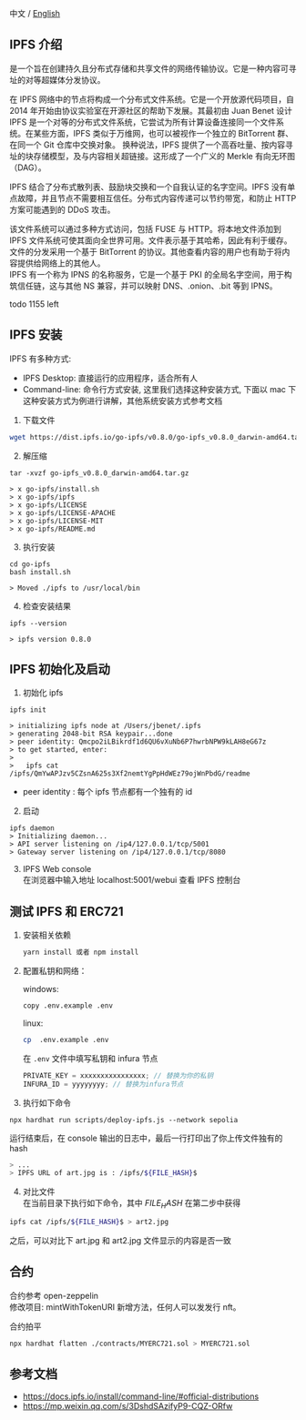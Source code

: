 中文 / [English](./README.md)

## IPFS 介绍

是一个旨在创建持久且分布式存储和共享文件的网络传输协议。它是一种内容可寻址的对等超媒体分发协议。

在 IPFS 网络中的节点将构成一个分布式文件系统。它是一个开放源代码项目，自 2014 年开始由协议实验室在开源社区的帮助下发展。其最初由 Juan Benet 设计  
IPFS 是一个对等的分布式文件系统，它尝试为所有计算设备连接同一个文件系统。在某些方面，IPFS 类似于万维网，也可以被视作一个独立的 BitTorrent 群、在同一个 Git 仓库中交换对象。 换种说法，IPFS 提供了一个高吞吐量、按内容寻址的块存储模型，及与内容相关超链接。这形成了一个广义的 Merkle 有向无环图（DAG）。

IPFS 结合了分布式散列表、鼓励块交换和一个自我认证的名字空间。IPFS 没有单点故障，并且节点不需要相互信任。分布式内容传递可以节约带宽，和防止 HTTP 方案可能遇到的 DDoS 攻击。

该文件系统可以通过多种方式访问，包括 FUSE 与 HTTP。将本地文件添加到 IPFS 文件系统可使其面向全世界可用。文件表示基于其哈希，因此有利于缓存。文件的分发采用一个基于 BitTorrent 的协议。其他查看内容的用户也有助于将内容提供给网络上的其他人。  
IPFS 有一个称为 IPNS 的名称服务，它是一个基于 PKI 的全局名字空间，用于构筑信任链，这与其他 NS 兼容，并可以映射 DNS、.onion、.bit 等到 IPNS。

todo 1155 left

## IPFS 安装

IPFS 有多种方式:

- IPFS Desktop: 直接运行的应用程序，适合所有人
- Command-line: 命令行方式安装, 这里我们选择这种安装方式, 下面以 mac 下这种安装方式为例进行讲解，其他系统安装方式参考文档

1. 下载文件

```bash
wget https://dist.ipfs.io/go-ipfs/v0.8.0/go-ipfs_v0.8.0_darwin-amd64.tar.gz
```

2. 解压缩

```angular2html
tar -xvzf go-ipfs_v0.8.0_darwin-amd64.tar.gz

> x go-ipfs/install.sh
> x go-ipfs/ipfs
> x go-ipfs/LICENSE
> x go-ipfs/LICENSE-APACHE
> x go-ipfs/LICENSE-MIT
> x go-ipfs/README.md
```

3. 执行安装

```angular2html
cd go-ipfs
bash install.sh

> Moved ./ipfs to /usr/local/bin
```

4. 检查安装结果

```angular2html
ipfs --version

> ipfs version 0.8.0
```

## IPFS 初始化及启动

1. 初始化 ipfs

```angular2html
ipfs init

> initializing ipfs node at /Users/jbenet/.ipfs
> generating 2048-bit RSA keypair...done
> peer identity: Qmcpo2iLBikrdf1d6QU6vXuNb6P7hwrbNPW9kLAH8eG67z
> to get started, enter:
>
>   ipfs cat /ipfs/QmYwAPJzv5CZsnA625s3Xf2nemtYgPpHdWEz79ojWnPbdG/readme
```

- peer identity : 每个 ipfs 节点都有一个独有的 id

2. 启动

```angular2html
ipfs daemon
> Initializing daemon...
> API server listening on /ip4/127.0.0.1/tcp/5001
> Gateway server listening on /ip4/127.0.0.1/tcp/8080
```

3. IPFS Web console  
   在浏览器中输入地址 localhost:5001/webui 查看 IPFS 控制台

## 测试 IPFS 和 ERC721

1. 安装相关依赖

    ```bash
    yarn install 或者 npm install
    ```

2. 配置私钥和网络：

   windows:

   ```bash
   copy .env.example .env
   ```

   linux:

   ```bash
   cp  .env.example .env
   ```

   在 `.env` 文件中填写私钥和 infura 节点

   ```js
   PRIVATE_KEY = xxxxxxxxxxxxxxxx; // 替换为你的私钥
   INFURA_ID = yyyyyyyy; // 替换为infura节点
   ```

3. 执行如下命令

```angular2html
npx hardhat run scripts/deploy-ipfs.js --network sepolia
```

运行结束后，在 console 输出的日志中，最后一行打印出了你上传文件独有的 hash

```bash
> ...
> IPFS URL of art.jpg is : /ipfs/${FILE_HASH}$
```

4. 对比文件  
   在当前目录下执行如下命令，其中 _${FILE_HASH}$_ 在第二步中获得

```bash
ipfs cat /ipfs/${FILE_HASH}$ > art2.jpg
```

之后，可以对比下 art.jpg 和 art2.jpg 文件显示的内容是否一致

## 合约

合约参考 open-zeppelin  
修改项目: mintWithTokenURI 新增方法，任何人可以发发行 nft。

合约拍平

```bash
npx hardhat flatten ./contracts/MYERC721.sol > MYERC721.sol
```

## 参考文档

- https://docs.ipfs.io/install/command-line/#official-distributions
- https://mp.weixin.qq.com/s/3DshdSAzifyP9-CQZ-ORfw
